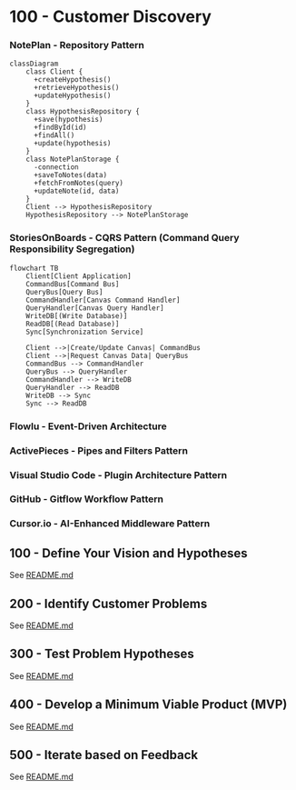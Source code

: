 # 100 - Customer Discovery

### NotePlan - Repository Pattern

```mermaid
classDiagram
    class Client {
      +createHypothesis()
      +retrieveHypothesis()
      +updateHypothesis()
    }
    class HypothesisRepository {
      +save(hypothesis)
      +findById(id)
      +findAll()
      +update(hypothesis)
    }
    class NotePlanStorage {
      -connection
      +saveToNotes(data)
      +fetchFromNotes(query)
      +updateNote(id, data)
    }
    Client --> HypothesisRepository
    HypothesisRepository --> NotePlanStorage
```

### StoriesOnBoards - CQRS Pattern (Command Query Responsibility Segregation)

```mermaid
flowchart TB
    Client[Client Application]
    CommandBus[Command Bus]
    QueryBus[Query Bus]
    CommandHandler[Canvas Command Handler]
    QueryHandler[Canvas Query Handler]
    WriteDB[(Write Database)]
    ReadDB[(Read Database)]
    Sync[Synchronization Service]
    
    Client -->|Create/Update Canvas| CommandBus
    Client -->|Request Canvas Data| QueryBus
    CommandBus --> CommandHandler
    QueryBus --> QueryHandler
    CommandHandler --> WriteDB
    QueryHandler --> ReadDB
    WriteDB --> Sync
    Sync --> ReadDB
```

### Flowlu - Event-Driven Architecture

### ActivePieces - Pipes and Filters Pattern

### Visual Studio Code - Plugin Architecture Pattern

### GitHub - Gitflow Workflow Pattern

### Cursor.io - AI-Enhanced Middleware Pattern

## 100 - Define Your Vision and Hypotheses

See [README.md](./100/README.md)

## 200 - Identify Customer Problems

See [README.md](./200/README.md)

## 300 - Test Problem Hypotheses

See [README.md](./300/README.md)

## 400 - Develop a Minimum Viable Product (MVP)

See [README.md](./400/README.md)

## 500 - Iterate based on Feedback

See [README.md](./500/README.md)

